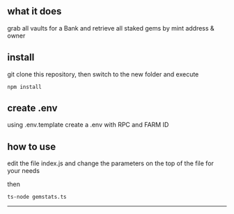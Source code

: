 ## what it does

grab all vaults for a Bank and retrieve all staked gems by mint address & owner

## install

git clone this repository, then switch to the new folder and execute

```
npm install
```
## create .env

using .env.template create a .env with RPC and FARM ID

## how to use

edit the file index.js and change the parameters on the top of the file for your needs

then
```
ts-node gemstats.ts
```
___
